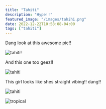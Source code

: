 ```yaml
---
title: "Tahiti"
description: "Hype!!"
featured_image: "/images/tahihi.png"
date: 2022-12-22T10:58:08-04:00
tags: ["tahiti"]
---
```



Dang look at this awesome pic!!

![tahiti!](/posts/images/tahiti.jpg)



And this one too geez!!

![tahiti](/posts/images/tahiti2.jpg)



This girl looks like shes straight vibing!! dang!!

![tahiti](/posts/images/relaxed.jfif)

![tropical](/posts/images/swagtropical.jfif)





<!-- git add .
git commit -m "swag changes"
git push -->